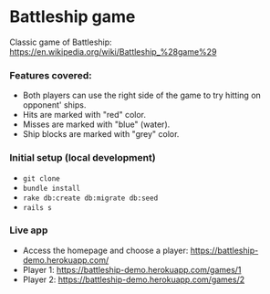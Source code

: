 # Battleship game

Classic game of Battleship:  
https://en.wikipedia.org/wiki/Battleship_%28game%29

### Features covered:

- Both players can use the right side of the game to try hitting on opponent' ships.
- Hits are marked with "red" color.
- Misses are marked with "blue" (water).
- Ship blocks are marked with "grey" color.

### Initial setup (local development)

- `git clone`
- `bundle install`
- `rake db:create db:migrate db:seed`
- `rails s`

### Live app

- Access the homepage and choose a player: https://battleship-demo.herokuapp.com/
- Player 1: https://battleship-demo.herokuapp.com/games/1
- Player 2: https://battleship-demo.herokuapp.com/games/2
